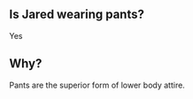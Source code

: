 ## Is Jared wearing pants?
Yes

## Why?
Pants are the superior form of lower body attire. 

<!-- ## Why?
He's got to have some semblance of getting ready for the day. -->
